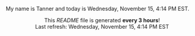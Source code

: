 My name is Tanner and today is Wednesday, November 15, 4:14 PM EST.

<p align="center">This <i>README</i> file is generated <b>every 3 hours</b>!</br>Last refresh: Wednesday, November 15, 4:14 PM EST<br /></p>
